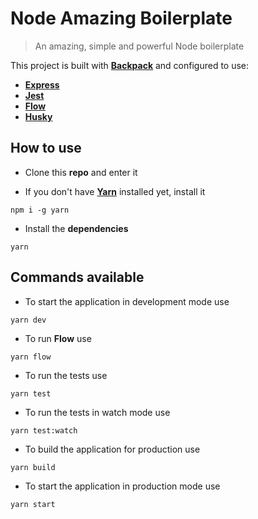 # Node Amazing Boilerplate

> An amazing, simple and powerful Node boilerplate

This project is built with **[Backpack](https://github.com/jaredpalmer/backpack)** and configured to use:

- **[Express](https://expressjs.com/)**
- **[Jest](https://facebook.github.io/jest/)**
- **[Flow](https://flow.org/)**
- **[Husky](https://github.com/typicode/husky)**

## How to use

- Clone this **repo** and enter it

- If you don't have **[Yarn](https://yarnpkg.com)** installed yet, install it

```
npm i -g yarn
```

- Install the **dependencies**

```
yarn
```

## Commands available

- To start the application in development mode use

```
yarn dev
```

- To run **Flow** use

```
yarn flow
```

- To run the tests use

```
yarn test
```

- To run the tests in watch mode use

```
yarn test:watch
```

- To build the application for production use

```
yarn build
```

- To start the application in production mode use

```
yarn start
```
